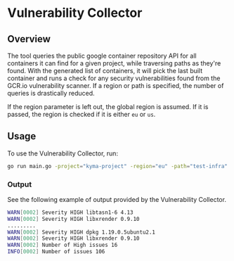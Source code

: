 # Vulnerability Collector

## Overview
The tool queries the public google container repository API for all containers it can find for a given project, while traversing paths as they're found. With the generated list of containers, it will pick the last built container and runs a check for any security vulnerabilities found from the GCR.io vulnerability scanner. If a region or path is specified, the number of queries is drastically reduced.

If the region parameter is left out, the global region is assumed. If it is passed, the region is checked if it is either `eu` or `us`.

## Usage

To use the Vulnerability Collector, run:

```bash
go run main.go -project="kyma-project" -region="eu" -path="test-infra"
```

### Output

See the following example of output provided by the Vulnerability Collector.
```bash
WARN[0002] Severity HIGH libtasn1-6 4.13
WARN[0002] Severity HIGH libxrender 0.9.10
.........
WARN[0002] Severity HIGH dpkg 1.19.0.5ubuntu2.1
WARN[0002] Severity HIGH libxrender 0.9.10
WARN[0002] Number of High issues 16
INFO[0002] Number of issues 106
```
